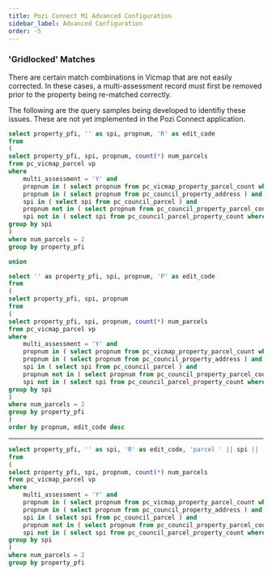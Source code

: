 ```yaml
---
title: Pozi Connect M1 Advanced Configuration
sidebar_label: Advanced Configuration
order: -5
---
```


### 'Gridlocked' Matches

There are certain match combinations in Vicmap that are not easily corrected. In these cases, a multi-assessment record must first be removed prior to the property being re-matched correctly.

The following are the query samples being developed to identifiy these issues. These are not yet implemented in the Pozi Connect application.

```sql
select property_pfi, '' as spi, propnum, 'R' as edit_code
from
(
select property_pfi, spi, propnum, count(*) num_parcels
from pc_vicmap_parcel vp
where
    multi_assessment = 'Y' and    
    propnum in ( select propnum from pc_vicmap_property_parcel_count where num_parcels > 1 ) and
    propnum in ( select propnum from pc_council_property_address ) and
    spi in ( select spi from pc_council_parcel ) and
    propnum not in ( select propnum from pc_council_property_parcel_count where num_parcels > 1 ) and    
    spi not in ( select spi from pc_council_parcel_property_count where num_props > 1 )    
group by spi
)
where num_parcels = 2
group by property_pfi

union

select '' as property_pfi, spi, propnum, 'P' as edit_code
from
(
select property_pfi, spi, propnum
from
(
select property_pfi, spi, propnum, count(*) num_parcels
from pc_vicmap_parcel vp
where
    multi_assessment = 'Y' and    
    propnum in ( select propnum from pc_vicmap_property_parcel_count where num_parcels > 1 ) and
    propnum in ( select propnum from pc_council_property_address ) and
    spi in ( select spi from pc_council_parcel ) and
    propnum not in ( select propnum from pc_council_property_parcel_count where num_parcels > 1 ) and    
    spi not in ( select spi from pc_council_parcel_property_count where num_props > 1 )    
group by spi
)
where num_parcels = 2
group by property_pfi
)
order by propnum, edit_code desc
```
---

```sql
select property_pfi, '' as spi, 'R' as edit_code, 'parcel ' || spi || ': removing propnum ' || propnum || ' from multi-assessment to match properly later' as comments
from
(
select property_pfi, spi, propnum, count(*) num_parcels
from pc_vicmap_parcel vp
where
    multi_assessment = 'Y' and    
    propnum in ( select propnum from pc_vicmap_property_parcel_count where num_parcels > 1 ) and
    propnum in ( select propnum from pc_council_property_address ) and
    spi in ( select spi from pc_council_parcel ) and
    propnum not in ( select propnum from pc_council_property_parcel_count where num_parcels > 1 ) and    
    spi not in ( select spi from pc_council_parcel_property_count where num_props > 1 )        
group by spi
)
where num_parcels = 2
group by property_pfi
```